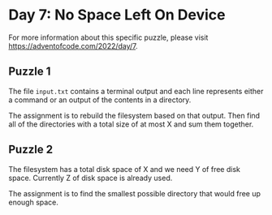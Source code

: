 # Day 7: No Space Left On Device

For more information about this specific puzzle, please visit https://adventofcode.com/2022/day/7. 

## Puzzle 1

The file `input.txt` contains a terminal output and each line represents either a command or an output of the contents in a directory.

The assignment is to rebuild the filesystem based on that output. Then find all of the directories with a total size of at most X and sum them together.

## Puzzle 2

The filesystem has a total disk space of X and we need Y of free disk space. Currently Z of disk space is already used.

The assignment is to find the smallest possible directory that would free up enough space.
